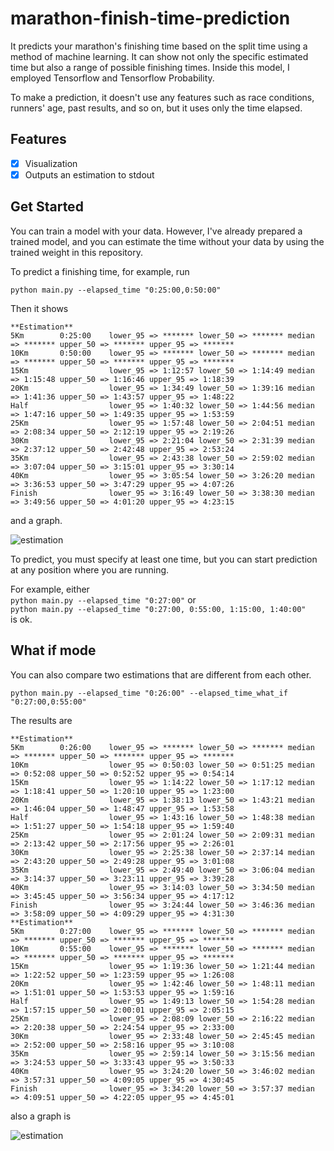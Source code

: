 # marathon-finish-time-prediction
It predicts your marathon's finishing time based on the split time using a method of machine learning. It can show not only the specific estimated time but also a range of possible finishing times. Inside this model, I employed Tensorflow and Tensorflow Probability.

To make a prediction, it doesn't use any features such as race conditions, runners' age, past results, and so on, but it uses only the time elapsed.

## Features
- [x] Visualization
- [x] Outputs an estimation to stdout

## Get Started
You can train a model with your data. However, I've already prepared a trained model, and you can estimate the time without your data by using the trained weight in this repository.  

To predict a finishing time, for example, run  

```python main.py --elapsed_time "0:25:00,0:50:00"```  

Then it shows
```
**Estimation**
5Km        0:25:00    lower_95 => ******* lower_50 => ******* median => ******* upper_50 => ******* upper_95 => *******
10Km       0:50:00    lower_95 => ******* lower_50 => ******* median => ******* upper_50 => ******* upper_95 => *******
15Km                  lower_95 => 1:12:57 lower_50 => 1:14:49 median => 1:15:48 upper_50 => 1:16:46 upper_95 => 1:18:39
20Km                  lower_95 => 1:34:49 lower_50 => 1:39:16 median => 1:41:36 upper_50 => 1:43:57 upper_95 => 1:48:22
Half                  lower_95 => 1:40:32 lower_50 => 1:44:56 median => 1:47:16 upper_50 => 1:49:35 upper_95 => 1:53:59
25Km                  lower_95 => 1:57:48 lower_50 => 2:04:51 median => 2:08:34 upper_50 => 2:12:19 upper_95 => 2:19:26
30Km                  lower_95 => 2:21:04 lower_50 => 2:31:39 median => 2:37:12 upper_50 => 2:42:48 upper_95 => 2:53:24
35Km                  lower_95 => 2:43:38 lower_50 => 2:59:02 median => 3:07:04 upper_50 => 3:15:01 upper_95 => 3:30:14
40Km                  lower_95 => 3:05:54 lower_50 => 3:26:20 median => 3:36:53 upper_50 => 3:47:29 upper_95 => 4:07:26
Finish                lower_95 => 3:16:49 lower_50 => 3:38:30 median => 3:49:56 upper_50 => 4:01:20 upper_95 => 4:23:15
```
and a graph.

![estimation](https://user-images.githubusercontent.com/38364983/129465869-c1d2c398-41dd-4fab-97c3-3f8f15e67bb9.jpg)

To predict, you must specify at least one time, but you can start prediction at any position where you are running.


For example, either  
```python main.py --elapsed_time "0:27:00"``` 
or  
```python main.py --elapsed_time "0:27:00, 0:55:00, 1:15:00, 1:40:00"```  
is ok.


## What if mode
You can also compare two estimations that are different from each other. 


```python main.py --elapsed_time "0:26:00" --elapsed_time_what_if "0:27:00,0:55:00"``` 

The results are
```
**Estimation**
5Km        0:26:00    lower_95 => ******* lower_50 => ******* median => ******* upper_50 => ******* upper_95 => *******
10Km                  lower_95 => 0:50:03 lower_50 => 0:51:25 median => 0:52:08 upper_50 => 0:52:52 upper_95 => 0:54:14
15Km                  lower_95 => 1:14:22 lower_50 => 1:17:12 median => 1:18:41 upper_50 => 1:20:10 upper_95 => 1:23:00
20Km                  lower_95 => 1:38:13 lower_50 => 1:43:21 median => 1:46:04 upper_50 => 1:48:47 upper_95 => 1:53:58
Half                  lower_95 => 1:43:16 lower_50 => 1:48:38 median => 1:51:27 upper_50 => 1:54:18 upper_95 => 1:59:40
25Km                  lower_95 => 2:01:24 lower_50 => 2:09:31 median => 2:13:42 upper_50 => 2:17:56 upper_95 => 2:26:01
30Km                  lower_95 => 2:25:38 lower_50 => 2:37:14 median => 2:43:20 upper_50 => 2:49:28 upper_95 => 3:01:08
35Km                  lower_95 => 2:49:40 lower_50 => 3:06:04 median => 3:14:37 upper_50 => 3:23:11 upper_95 => 3:39:28
40Km                  lower_95 => 3:14:03 lower_50 => 3:34:50 median => 3:45:45 upper_50 => 3:56:34 upper_95 => 4:17:12
Finish                lower_95 => 3:24:44 lower_50 => 3:46:36 median => 3:58:09 upper_50 => 4:09:29 upper_95 => 4:31:30
**Estimation**
5Km        0:27:00    lower_95 => ******* lower_50 => ******* median => ******* upper_50 => ******* upper_95 => *******
10Km       0:55:00    lower_95 => ******* lower_50 => ******* median => ******* upper_50 => ******* upper_95 => *******
15Km                  lower_95 => 1:19:36 lower_50 => 1:21:44 median => 1:22:52 upper_50 => 1:23:59 upper_95 => 1:26:08
20Km                  lower_95 => 1:42:46 lower_50 => 1:48:11 median => 1:51:01 upper_50 => 1:53:53 upper_95 => 1:59:16
Half                  lower_95 => 1:49:13 lower_50 => 1:54:28 median => 1:57:15 upper_50 => 2:00:01 upper_95 => 2:05:15
25Km                  lower_95 => 2:08:09 lower_50 => 2:16:22 median => 2:20:38 upper_50 => 2:24:54 upper_95 => 2:33:00
30Km                  lower_95 => 2:33:48 lower_50 => 2:45:45 median => 2:52:00 upper_50 => 2:58:16 upper_95 => 3:10:08
35Km                  lower_95 => 2:59:14 lower_50 => 3:15:56 median => 3:24:53 upper_50 => 3:33:43 upper_95 => 3:50:33
40Km                  lower_95 => 3:24:20 lower_50 => 3:46:02 median => 3:57:31 upper_50 => 4:09:05 upper_95 => 4:30:45
Finish                lower_95 => 3:34:20 lower_50 => 3:57:37 median => 4:09:51 upper_50 => 4:22:05 upper_95 => 4:45:01
```
also a graph is

![estimation](https://user-images.githubusercontent.com/38364983/129465880-ff55b09c-d9cc-41c4-8e63-342ffe531c68.jpg)

